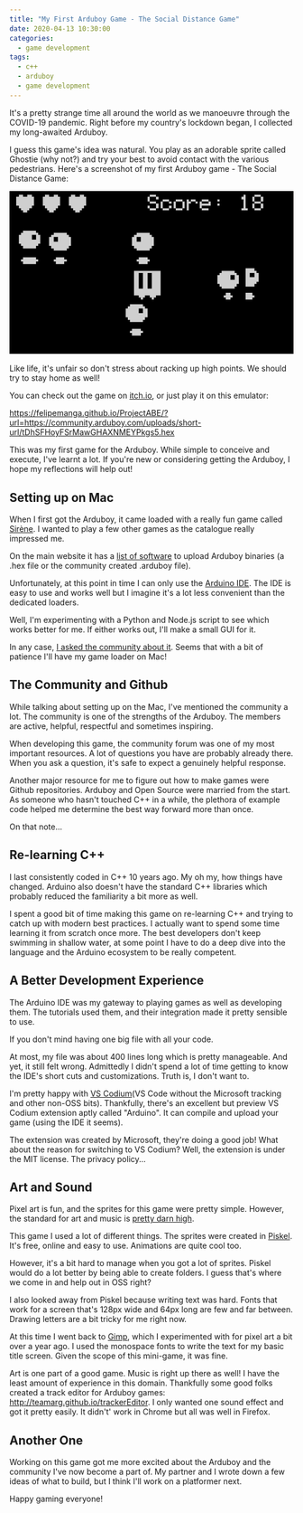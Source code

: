 ```yaml
---
title: "My First Arduboy Game - The Social Distance Game"
date: 2020-04-13 10:30:00
categories:
  - game development
tags:
  - c++
  - arduboy
  - game development
---
```


It's a pretty strange time all around the world as we manoeuvre through the COVID-19 pandemic. Right before my country's lockdown began, I collected my long-awaited Arduboy.

I guess this game's idea was natural. You play as an adorable sprite called Ghostie (why not?) and try your best to avoid contact with the various pedestrians. Here's a screenshot of my first Arduboy game \- The Social Distance Game:

![Screenshot of Social Distance Game](./screenshot01.png)

Like life, it's unfair so don't stress about racking up high points. We should try to stay home as well!

You can check out the game on <a rel="nofollow noopener noreferrer" target="_blank" href="https://gameboymarcus.itch.io/the-social-distance-game">itch.io</a>, or just play it on this emulator:

<a href="https://felipemanga.github.io/ProjectABE/?url=https://community.arduboy.com/uploads/short-url/tDhSFHoyFSrMawGHAXNMEYPkgs5.hex" target="_blank" rel="nofollow noopener noreferrer">https://felipemanga.github.io/ProjectABE/?url=https://community.arduboy.com/uploads/short-url/tDhSFHoyFSrMawGHAXNMEYPkgs5.hex</a>

This was my first game for the Arduboy. While simple to conceive and execute, I've learnt a lot. If you're new or considering getting the Arduboy, I hope my reflections will help out!

## Setting up on Mac

When I first got the Arduboy, it came loaded with a really fun game called <a rel="nofollow noopener noreferrer" target="_blank" href="https://community.arduboy.com/t/sirene-tenth-team-a-r-g-game/2206">Sirène</a>. I wanted to play a few other games as the catalogue really impressed me.

On the main website it has a <a rel="nofollow noopener noreferrer" target="_blank" href="https://arduboy.com/upload-games/">list of software</a> to upload Arduboy binaries (a .hex file or the community created .arduboy file).

Unfortunately, at this point in time I can only use the <a rel="nofollow noopener noreferrer" target="_blank" href="https://www.arduino.cc/en/Main/Software#download">Arduino IDE</a>. The IDE is easy to use and works well but I imagine it's a lot less convenient than the dedicated loaders.

Well, I'm experimenting with a Python and Node.js script to see which works better for me. If either works out, I'll make a small GUI for it.

In any case, <a rel="nofollow noopener noreferrer" target="_blank" href="https://community.arduboy.com/t/arduboy-uploader-for-mac/8728">I asked the community about it</a>. Seems that with a bit of patience I'll have my game loader on Mac!

## The Community and Github

While talking about setting up on the Mac, I've mentioned the community a lot. The community is one of the strengths of the Arduboy. The members are active, helpful, respectful and sometimes inspiring.

When developing this game, the community forum was one of my most important resources. A lot of questions you have are probably already there. When you ask a question, it's safe to expect a genuinely helpful response.

Another major resource for me to figure out how to make games were Github repositories. Arduboy and Open Source were married from the start. As someone who hasn't touched C++ in a while, the plethora of example code helped me determine the best way forward more than once.

On that note...

## Re-learning C++

I last consistently coded in C++ 10 years ago. My oh my, how things have changed. Arduino also doesn't have the standard C++ libraries which probably reduced the familiarity a bit more as well.

I spent a good bit of time making this game on re-learning C++ and trying to catch up with modern best practices. I actually want to spend some time learning it from scratch once more. The best developers don't keep swimming in shallow water, at some point I have to do a deep dive into the language and the Arduino ecosystem to be really competent.

## A Better Development Experience

The Arduino IDE was my gateway to playing games as well as developing them. The tutorials used them, and their integration made it pretty sensible to use.

If you don't mind having one big file with all your code.

At most, my file was about 400 lines long which is pretty manageable. And yet, it still felt wrong. Admittedly I didn't spend a lot of time getting to know the IDE's short cuts and customizations. Truth is, I don't want to.

I'm pretty happy with <a rel="nofollow noopener noreferrer" target="_blank" href="https://vscodium.com">VS Codium</a>(VS Code without the Microsoft tracking and other non-OSS bits). Thankfully, there's an excellent but preview VS Codium extension aptly called "Arduino". It can compile and upload your game (using the IDE it seems).

The extension was created by Microsoft, they're doing a good job! What about the reason for switching to VS Codium? Well, the extension is under the MIT license. The privacy policy...

## Art and Sound

Pixel art is fun, and the sprites for this game were pretty simple. However, the standard for art and music is <a rel="nofollow noopener noreferrer" target="_blank" href="https://www.youtube.com/watch?v=bSXqe7TXcM8">pretty darn high</a>.

This game I used a lot of different things. The sprites were created in <a rel="nofollow noopener noreferrer" target="_blank" href="https://www.piskelapp.com">Piskel</a>. It's free, online and easy to use. Animations are quite cool too.

However, it's a bit hard to manage when you got a lot of sprites. Piskel would do a lot better by being able to create folders. I guess that's where we come in and help out in OSS right?

I also looked away from Piskel because writing text was hard. Fonts that work for a screen that's 128px wide and 64px long are few and far between. Drawing letters are a bit tricky for me right now.

At this time I went back to <a rel="nofollow noopener noreferrer" target="_blank" href="https://www.gimp.org">Gimp</a>, which I experimented with for pixel art a bit over a year ago. I used the monospace fonts to write the text for my basic title screen. Given the scope of this mini-game, it was fine.

Art is one part of a good game. Music is right up there as well! I have the least amount of experience in this domain. Thankfully some good folks created a track editor for Arduboy games: <a href="http://teamarg.github.io/trackerEditor" target="_blank" rel="nofollow noopener noreferrer">http://teamarg.github.io/trackerEditor</a>. I only wanted one sound effect and got it pretty easily. It didn't' work in Chrome but all was well in Firefox.

## Another One

Working on this game got me more excited about the Arduboy and the community I've now become a part of. My partner and I wrote down a few ideas of what to build, but I think I'll work on a platformer next.

Happy gaming everyone!
